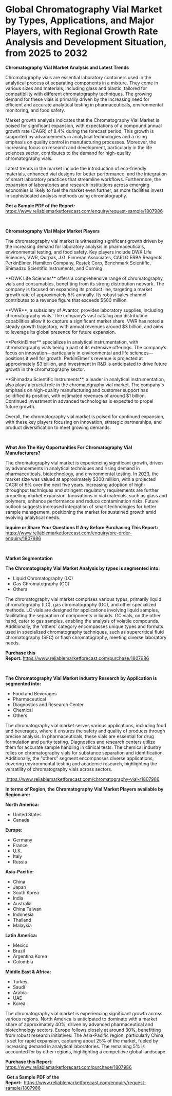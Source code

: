 <p><h1>Global Chromatography Vial Market by Types, Applications, and Major Players, with Regional Growth Rate Analysis and Development Situation, from 2025 to 2032</h1></p><p><strong>Chromatography Vial Market Analysis and Latest Trends</strong></p>
<p><p>Chromatography vials are essential laboratory containers used in the analytical process of separating components in a mixture. They come in various sizes and materials, including glass and plastic, tailored for compatibility with different chromatography techniques. The growing demand for these vials is primarily driven by the increasing need for efficient and accurate analytical testing in pharmaceuticals, environmental monitoring, and food safety.</p><p>Market growth analysis indicates that the Chromatography Vial Market is poised for significant expansion, with expectations of a compound annual growth rate (CAGR) of 8.4% during the forecast period. This growth is supported by advancements in analytical technologies and a rising emphasis on quality control in manufacturing processes. Moreover, the increasing focus on research and development, particularly in the life sciences sector, contributes to the demand for high-quality chromatography vials.</p><p>Latest trends in the market include the introduction of eco-friendly materials, enhanced vial designs for better performance, and the integration of smart laboratory practices that streamline workflows. Furthermore, the expansion of laboratories and research institutions across emerging economies is likely to fuel the market even further, as more facilities invest in sophisticated analysis methods using chromatography.</p></p>
<p><strong>Get a Sample PDF of the Report:&nbsp;</strong> <a href="https://www.reliablemarketforecast.com/enquiry/request-sample/1807986?utm_campaign=3096&utm_medium=2&utm_source=Github&utm_content=ia&utm_term=13042025&utm_id=chromatography-vial">https://www.reliablemarketforecast.com/enquiry/request-sample/1807986</a></p>
<p>&nbsp;</p>
<p><strong>Chromatography Vial Major Market Players</strong></p>
<p><p>The chromatography vial market is witnessing significant growth driven by the increasing demand for laboratory analysis in pharmaceuticals, environmental testing, and food safety. Key players include DWK Life Sciences, VWR, Qorpak, J.G. Finneran Associates, CARLO ERBA Reagents, PerkinElmer, Hamilton Company, Restek Corp, Benchmark Scientific, Shimadzu Scientific Instruments, and Corning.</p><p>**DWK Life Sciences** offers a comprehensive range of chromatography vials and consumables, benefiting from its strong distribution network. The company is focused on expanding its product line, targeting a market growth rate of approximately 5% annually. Its robust sales channel contributes to a revenue figure that exceeds $500 million.</p><p>**VWR**, a subsidiary of Avantor, provides laboratory supplies, including chromatography vials. The company’s vast catalog and distribution capabilities allow it to capture a significant market share. VWR has noted a steady growth trajectory, with annual revenues around $3 billion, and aims to leverage its global presence for future expansion.</p><p>**PerkinElmer** specializes in analytical instrumentation, with chromatography vials being a part of its extensive offerings. The company’s focus on innovation—particularly in environmental and life sciences—positions it well for growth. PerkinElmer's revenue is projected at approximately $3 billion, and investment in R&D is anticipated to drive future growth in the chromatography sector.</p><p>**Shimadzu Scientific Instruments**, a leader in analytical instrumentation, also plays a crucial role in the chromatography vial market. The company's emphasis on high-quality manufacturing and customer support has solidified its position, with estimated revenues of around $1 billion. Continued investment in advanced technologies is expected to propel future growth.</p><p>Overall, the chromatography vial market is poised for continued expansion, with these key players focusing on innovation, strategic partnerships, and product diversification to meet growing demands.</p></p>
<p>&nbsp;</p>
<p><strong>What Are The Key Opportunities For Chromatography Vial Manufacturers?</strong></p>
<p><p>The chromatography vial market is experiencing significant growth, driven by advancements in analytical techniques and rising demand in pharmaceuticals, biotechnology, and environmental testing. In 2023, the market size was valued at approximately $300 million, with a projected CAGR of 6% over the next five years. Increasing adoption of high-throughput techniques and stringent regulatory requirements are further propelling market expansion. Innovations in vial materials, such as glass and polymers, enhance performance and reduce contamination risks. Future outlook suggests increased integration of smart technologies for better sample management, positioning the market for sustained growth amid evolving analytical needs.</p></p>
<p><strong>Inquire or Share Your Questions If Any Before Purchasing This Report:</strong> <a href="https://www.reliablemarketforecast.com/enquiry/pre-order-enquiry/1807986?utm_campaign=3096&utm_medium=2&utm_source=Github&utm_content=ia&utm_term=13042025&utm_id=chromatography-vial">https://www.reliablemarketforecast.com/enquiry/pre-order-enquiry/1807986</a></p>
<p>&nbsp;</p>
<p><strong>Market Segmentation</strong></p>
<p><strong>The Chromatography Vial Market Analysis by types is segmented into:</strong></p>
<p><ul><li>Liquid Chromatography (LC)</li><li>Gas Chromatography (GC)</li><li>Others</li></ul></p>
<p><p>The chromatography vial market comprises various types, primarily liquid chromatography (LC), gas chromatography (GC), and other specialized methods. LC vials are designed for applications involving liquid samples, facilitating the separation of components in liquids. GC vials, on the other hand, cater to gas samples, enabling the analysis of volatile compounds. Additionally, the 'others' category encompasses unique types and formats used in specialized chromatography techniques, such as supercritical fluid chromatography (SFC) or flash chromatography, meeting diverse laboratory needs.</p></p>
<p><strong>Purchase this Report:&nbsp;</strong><a href="https://www.reliablemarketforecast.com/purchase/1807986?utm_campaign=3096&utm_medium=2&utm_source=Github&utm_content=ia&utm_term=13042025&utm_id=chromatography-vial">https://www.reliablemarketforecast.com/purchase/1807986</a></p>
<p>&nbsp;</p>
<p><strong>The Chromatography Vial Market Industry Research by Application is segmented into:</strong></p>
<p><ul><li>Food and Beverages</li><li>Pharmaceutical</li><li>Diagnostics and Research Center</li><li>Chemical</li><li>Others</li></ul></p>
<p><p>The chromatography vial market serves various applications, including food and beverages, where it ensures the safety and quality of products through precise analysis. In pharmaceuticals, these vials are essential for drug formulation and purity testing. Diagnostics and research centers utilize them for accurate sample handling in clinical tests. The chemical industry relies on chromatography vials for substance separation and identification. Additionally, the "others" segment encompasses diverse applications, covering environmental testing and academic research, highlighting the versatility of chromatography vials across sectors.</p></p>
<p><a href="https://www.reliablemarketforecast.com/chromatography-vial-r1807986?utm_campaign=3096&utm_medium=2&utm_source=Github&utm_content=ia&utm_term=13042025&utm_id=chromatography-vial">&nbsp;https://www.reliablemarketforecast.com/chromatography-vial-r1807986</a></p>
<p><strong>In terms of Region, the Chromatography Vial Market Players available by Region are:</strong></p>
<p>
    <p> <strong> North America: </strong>
        <ul>
            <li>United States</li>
            <li>Canada</li>
        </ul>
        </p> 
    <p> <strong> Europe: </strong>
        <ul>
            <li>Germany</li>
            <li>France</li>
            <li>U.K.</li>
            <li>Italy</li>
            <li>Russia</li>
        </ul>
        </p> 
    <p> <strong> Asia-Pacific: </strong>
        <ul>
            <li>China</li>
            <li>Japan</li>
            <li>South Korea</li>
            <li>India</li>
            <li>Australia</li>
            <li>China Taiwan</li>
            <li>Indonesia</li>
            <li>Thailand</li>
            <li>Malaysia</li>
        </ul>
        </p> 
    <p> <strong> Latin America: </strong>
        <ul>
            <li>Mexico</li>
            <li>Brazil</li>
            <li>Argentina Korea</li>
            <li>Colombia</li>
        </ul>
        </p> 
    <p> <strong> Middle East & Africa: </strong>
        <ul>
            <li>Turkey</li>
            <li>Saudi</li>
            <li>Arabia</li>
            <li>UAE</li>
            <li>Korea</li>
        </ul>
    </p>
    </p>
<p><p>The chromatography vial market is experiencing significant growth across various regions. North America is anticipated to dominate with a market share of approximately 40%, driven by advanced pharmaceutical and biotechnology sectors. Europe follows closely at around 30%, benefitting from robust research initiatives. The Asia-Pacific region, particularly China, is set for rapid expansion, capturing about 25% of the market, fueled by increasing demand in analytical laboratories. The remaining 5% is accounted for by other regions, highlighting a competitive global landscape.</p></p>
<p><strong>Purchase this Report: </strong><a href="https://www.reliablemarketforecast.com/purchase/1807986?utm_campaign=3096&utm_medium=2&utm_source=Github&utm_content=ia&utm_term=13042025&utm_id=chromatography-vial">https://www.reliablemarketforecast.com/purchase/1807986</a></p>
<p>&nbsp;<strong>Get a Sample PDF of the Report:&nbsp;&nbsp;</strong><a href="https://www.reliablemarketforecast.com/enquiry/request-sample/1807986?utm_campaign=3096&utm_medium=2&utm_source=Github&utm_content=ia&utm_term=13042025&utm_id=chromatography-vial">https://www.reliablemarketforecast.com/enquiry/request-sample/1807986</a></p>
<p><strong></strong></p>
<p><p></p><p></p><p></p></p>